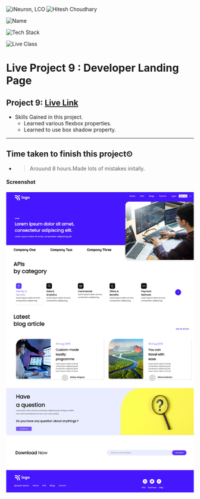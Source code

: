 
![iNeuron, LCO](https://img.shields.io/badge/iNeuron-LCO-green)
![Hitesh Choudhary](https://img.shields.io/badge/Hitesh--Choudhary-Full--stack--JS--bootcamp-red)

![Name](https://img.shields.io/badge/Project%20Made%20by-Abhijeet%20Sharma-yellow)

![Tech Stack](https://img.shields.io/badge/Tech%20Stack-HTML%20%7C%20CSS-blue)

![Live Class](https://img.shields.io/badge/Live%20Project%209-Developer%20Landing%20Page-brightgreen)

# Live Project 9 : Developer Landing Page

## Project 9: [Live Link]()

-   Skills Gained in this project.
    - Learned various flexbox properties.
    - Learned to use box shadow property.
    
---

## Time taken to finish this project⏲

- >Arouund 8 hours.Made lots of mistakes initally.

#### Screenshot

![Desktop](./screenshot/Project-9.png)
